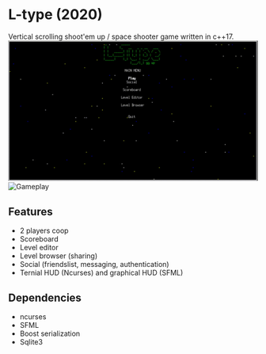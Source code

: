 # L-type (2020)
Vertical scrolling shoot'em up / space shooter game written in c++17.
![Menu](https://github.com/herr-m/l-type-2020/blob/master/menu.gif)
![Gameplay](https://github.com/herr-m/l-type-2020/blob/master/gameplay.gif)



## Features
- 2 players coop
- Scoreboard
- Level editor
- Level browser (sharing)
- Social (friendslist, messaging, authentication)
- Ternial HUD (Ncurses) and graphical HUD (SFML)

## Dependencies
- ncurses
- SFML
- Boost serialization
- Sqlite3
